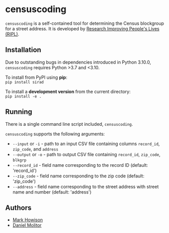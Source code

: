 # censuscoding

`censuscoding` is a self-contained tool for determining the Census 
blockgroup for a street address. It is developed by
[Research Improving People's Lives (RIPL)](https://ripl.org).

## Installation

Due to outstanding bugs in dependencies introduced in Python 3.10.0,
`censuscoding` requires Python >3.7 and <3.10.

To install from PyPI using **pip**:  
`pip install sirad`

To install a **development version** from the current directory:  
`pip install -e .`

## Running
There is a single command line script included, `censuscoding`.

`censuscoding` supports the following arguments:
* `--input` or `-i` - path to an input CSV file containing columns `record_id`, `zip_code`, and `address`
* `--output` or `-o` - path to output CSV file containing `record_id`, `zip_code`, `blkgrp`
* `--record_id` - field name corresponding to the record ID (default: 'record_id')
* `--zip_code` - field name corresponding to the zip code (default: 'zip_code')
* `--address` - field name corresponding to the street address with street name and number (default: 'address')

## Authors
* [Mark Howison](https://mark.howison.org/)
* [Daniel Molitor](https://dmolitor.github.io)
